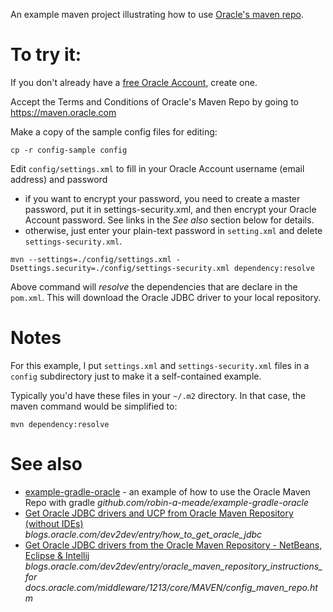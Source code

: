 An example maven project illustrating how to use [Oracle's maven repo](https://maven.oracle.com).

# To try it:

If you don't already have a [free Oracle
Account](http://www.oracle.com/us/corporate/contact/help/index.html), create
one.

Accept the Terms and Conditions of Oracle's Maven Repo by going to
https://maven.oracle.com

Make a copy of the sample config files for editing:

```
cp -r config-sample config
```
   
Edit `config/settings.xml` to fill in your Oracle Account username (email
address) and password
- if you want to encrypt your password, you need to create a master password,
  put it in settings-security.xml, and then encrypt your Oracle Account
  password.  See links in the *See also* section below for details.
- otherwise, just enter your plain-text password in `setting.xml` and delete
  `settings-security.xml`.

```
mvn --settings=./config/settings.xml -Dsettings.security=./config/settings-security.xml dependency:resolve
```

Above command will *resolve* the dependencies that are declare in the
`pom.xml`. This will download the Oracle JDBC driver to your local repository.


# Notes

For this example, I put `settings.xml` and `settings-security.xml` files in a `config` subdirectory just to make it a self-contained example.

Typically you'd have these files in your `~/.m2` directory. In that case, the maven command would be simplified to:

```
mvn dependency:resolve
```

# See also

- [example-gradle-oracle](https://github.com/robin-a-meade/example-gradle-oracle) - an example of how to use the Oracle Maven Repo with gradle
  *github.com/robin-a-meade/example-gradle-oracle*
- [Get Oracle JDBC drivers and UCP from Oracle Maven Repository (without IDEs)](https://blogs.oracle.com/dev2dev/entry/how_to_get_oracle_jdbc)  
  *blogs.oracle.com/dev2dev/entry/how_to_get_oracle_jdbc*
- [Get Oracle JDBC drivers from the Oracle Maven Repository - NetBeans, Eclipse & Intellij](https://maven.apache.org/guides/mini/guide-encryption.html)
  *blogs.oracle.com/dev2dev/entry/oracle_maven_repository_instructions_for*
  *docs.oracle.com/middleware/1213/core/MAVEN/config_maven_repo.htm*

<!---
- []()
  **
-->

